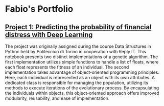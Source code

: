 # Fabio's Portfolio

## [Project 1: Predicting the probability of financial distress with Deep Learning](https://github.com/FabioNicotra/FabiosPortfolio/blob/main/01_GeneticAlgorithm/GeneticAlgorithm.ipynb)

The project was originally assigned during the course Data Structures in Python held by Politecnico di Torino in cooperation with Reply IT.
This notebook presents two distinct implementations of a genetic algorithm. The first implementation utilizes simple functions to handle a list of floats, where each float represents the fitness of an individual.
The second implementation takes advantage of object-oriented programming principles. Here, each individual is represented as an object with its own attributes. A dedicated class is responsible for managing the population, utilizing its methods to execute iterations of the evolutionary process. By encapsulating the individuals within objects, this object-oriented approach offers improved modularity, reusability, and ease of implementation.
